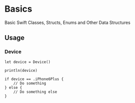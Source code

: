 # Basics
Basic Swift Classes, Structs, Enums and Other Data Structures

## Usage

### Device
```
let device = Device()

println(device)

if device == .iPhone6Plus {
    // Do something
} else {
    // Do something else
}

